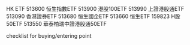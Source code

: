 HK ETF
513600 恒生指數ETF
513900 港股100ETF
513990 上證港股通ETF
513090 香港證券ETF
513680 恒生國企ETF
513660 恒生ETF
159823 H股50ETF
513550 華泰柏瑞中證港股通50ETF



checklist for buying/entering point
